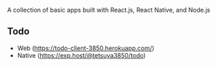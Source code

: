 A collection of basic apps built with React.js, React Native, and Node.js

## Todo

* Web (https://todo-client-3850.herokuapp.com/)
* Native (https://exp.host/@tetsuya3850/todo)

